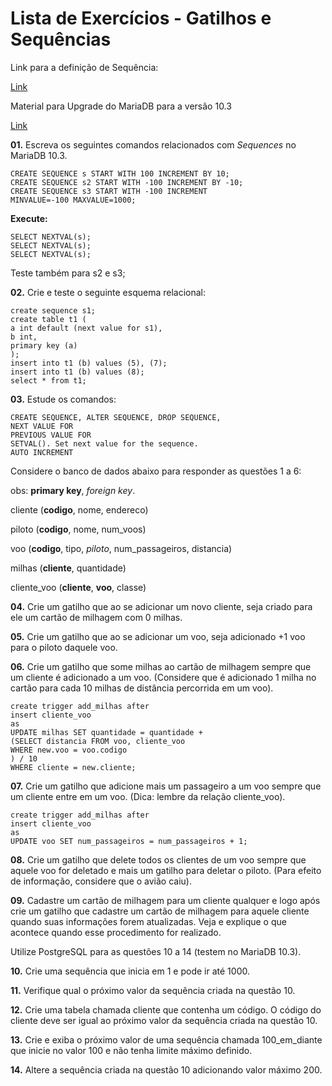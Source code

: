 # Lista de Exercícios - Gatilhos e Sequências

Link para a definição de Sequência:

[Link](https://mariadb.com/kb/en/library/sequence-overview/)

Material para Upgrade do MariaDB para a versão 10.3

[Link](https://mariadb.com/kb/en/library/upgrading-from-mariadb-102-to-mariadb-103/)

**01.** Escreva os seguintes comandos relacionados com *Sequences* no MariaDB 10.3.
```
CREATE SEQUENCE s START WITH 100 INCREMENT BY 10;
CREATE SEQUENCE s2 START WITH -100 INCREMENT BY -10;
CREATE SEQUENCE s3 START WITH -100 INCREMENT
MINVALUE=-100 MAXVALUE=1000;
```
**Execute:**
```
SELECT NEXTVAL(s);
SELECT NEXTVAL(s);
SELECT NEXTVAL(s);
```
Teste também para s2 e s3;

**02.** Crie e teste o seguinte esquema relacional:
```
create sequence s1;
create table t1 (
a int default (next value for s1),
b int,
primary key (a)
);
insert into t1 (b) values (5), (7);
insert into t1 (b) values (8);
select * from t1;
```
**03.** Estude os comandos:
```
CREATE SEQUENCE, ALTER SEQUENCE, DROP SEQUENCE,
NEXT VALUE FOR
PREVIOUS VALUE FOR
SETVAL(). Set next value for the sequence.
AUTO INCREMENT
```
Considere o banco de dados abaixo para responder as questões 1 a 6:

obs: **primary key**, *foreign key*.

cliente (**codigo**, nome, endereco)

piloto (**codigo**, nome, num_voos)

voo (**codigo**, tipo, *piloto*, num_passageiros, distancia)

milhas (**cliente**, quantidade)

cliente_voo (**cliente**, **voo**, classe)

**04.** Crie um gatilho que ao se adicionar um novo cliente, seja criado para ele um cartão de milhagem com 0 milhas.

**05.** Crie um gatilho que ao se adicionar um voo, seja adicionado +1 voo para o piloto daquele voo.

**06.** Crie um gatilho que some milhas ao cartão de milhagem sempre que um cliente é adicionado a um voo. (Considere que é adicionado 1 milha no cartão para cada 10 milhas de distância percorrida em um voo).
```
create trigger add_milhas after
insert cliente_voo
as
UPDATE milhas SET quantidade = quantidade +
(SELECT distancia FROM voo, cliente_voo
WHERE new.voo = voo.codigo
) / 10
WHERE cliente = new.cliente;
```
**07.** Crie um gatilho que adicione mais um passageiro a um voo sempre que um cliente entre em um voo. (Dica: lembre da relação cliente_voo).
```
create trigger add_milhas after
insert cliente_voo
as
UPDATE voo SET num_passageiros = num_passageiros + 1;
```
**08.** Crie um gatilho que delete todos os clientes de um voo sempre que aquele voo for deletado e mais um gatilho para deletar o piloto. (Para efeito de informação, considere que o avião caiu).

**09.** Cadastre um cartão de milhagem para um cliente qualquer e logo após crie um gatilho que cadastre um cartão de milhagem para aquele cliente quando suas informações forem atualizadas. Veja e explique o que acontece quando esse procedimento for realizado.

Utilize PostgreSQL para as questões 10 a 14 (testem no MariaDB 10.3).

**10.** Crie uma sequência que inicia em 1 e pode ir até 1000.

**11.** Verifique qual o próximo valor da sequência criada na questão 10.

**12.** Crie uma tabela chamada cliente que contenha um código. O código do cliente deve ser igual ao próximo valor da sequência criada na questão 10.

**13.** Crie e exiba o próximo valor de uma sequência chamada 100_em_diante que inicie no valor 100 e não tenha limite máximo definido.

**14.** Altere a sequência criada na questão 10 adicionando valor máximo 200.
